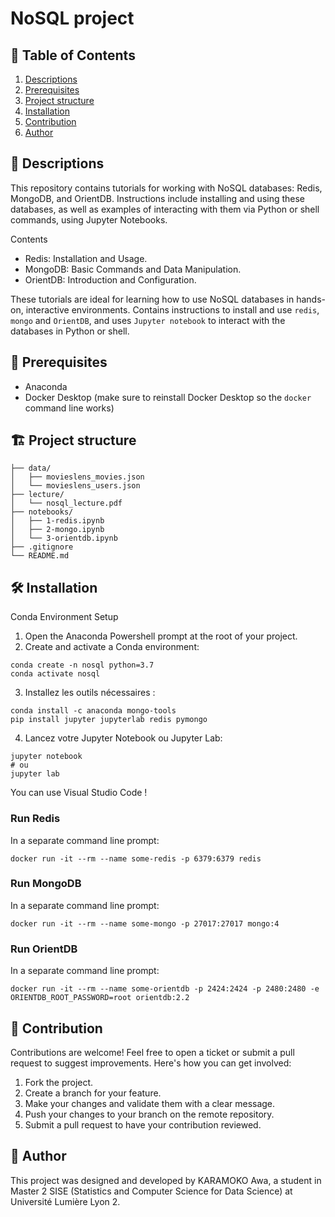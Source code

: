 # NoSQL project

## 📖 **Table of Contents**
1. [Descriptions](#descriptions)
2. [Prerequisites](#Prerequisites)
3. [Project structure](#Project-structure)
4. [Installation](#Installation)
5. [Contribution](#Contribution)
6. [Author](#Author)


<h2 id="Descriptions">🧩 Descriptions</h2>

This repository contains tutorials for working with NoSQL databases: Redis, MongoDB, and OrientDB. Instructions include installing and using these databases, as well as examples of interacting with them via Python or shell commands, using Jupyter Notebooks.

Contents
- Redis: Installation and Usage.
- MongoDB: Basic Commands and Data Manipulation.
- OrientDB: Introduction and Configuration.

These tutorials are ideal for learning how to use NoSQL databases in hands-on, interactive environments.
Contains instructions to install and use `redis`, `mongo` and `OrientDB`, and uses `Jupyter notebook` to interact with the databases in Python or shell.

<h2 id="Prerequisites">🤖 Prerequisites</h2>

- Anaconda
- Docker Desktop (make sure to reinstall Docker Desktop so the `docker` command line works)


<h2 id="Project-structure">🏗️ Project structure</h2>

```
├── data/
│   ├── movieslens_movies.json
│   └── movieslens_users.json
├── lecture/
│   └── nosql_lecture.pdf
├── notebooks/
│   ├── 1-redis.ipynb
│   ├── 2-mongo.ipynb
│   └── 3-orientdb.ipynb
├── .gitignore
└── README.md
```

<h2 id="Installation">🛠️ Installation</h2>

Conda Environment Setup
1. Open the Anaconda Powershell prompt at the root of your project.
2. Create and activate a Conda environment:
```
conda create -n nosql python=3.7  
conda activate nosql  
```

3. Installez les outils nécessaires :
```
conda install -c anaconda mongo-tools  
pip install jupyter jupyterlab redis pymongo  
```

4. Lancez votre Jupyter Notebook ou Jupyter Lab:
```
jupyter notebook  
# ou  
jupyter lab  
```

You can use Visual Studio Code !


### Run Redis

In a separate command line prompt:

```
docker run -it --rm --name some-redis -p 6379:6379 redis
```

### Run MongoDB

In a separate command line prompt:

```
docker run -it --rm --name some-mongo -p 27017:27017 mongo:4
```

### Run OrientDB

In a separate command line prompt:

```
docker run -it --rm --name some-orientdb -p 2424:2424 -p 2480:2480 -e ORIENTDB_ROOT_PASSWORD=root orientdb:2.2
```

<h2 id="Contribution">🤝 Contribution</h2>

Contributions are welcome! Feel free to open a ticket or submit a pull request to suggest improvements. Here's how you can get involved:

1. Fork the project.
2. Create a branch for your feature.
3. Make your changes and validate them with a clear message.
4. Push your changes to your branch on the remote repository.  
5. Submit a pull request to have your contribution reviewed.

<h2 id="Author">🎯 Author</h2> 
This project was designed and developed by KARAMOKO Awa, a student in Master 2 SISE (Statistics and Computer Science for Data Science) at Université Lumière Lyon 2.
